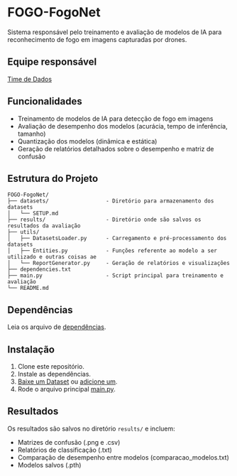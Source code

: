 # FOGO-FogoNet
Sistema responsável pelo treinamento e avaliação de modelos de IA para reconhecimento de fogo em imagens capturadas por drones.
## Equipe responsável
[Time de Dados](https://github.com/orgs/pelican-program/teams/time-de-dados)

## Funcionalidades

- Treinamento de modelos de IA para detecção de fogo em imagens
- Avaliação de desempenho dos modelos (acurácia, tempo de inferência, tamanho)
- Quantização dos modelos (dinâmica e estática)
- Geração de relatórios detalhados sobre o desempenho e matriz de confusão

## Estrutura do Projeto

```
FOGO-FogoNet/
├── datasets/                  - Diretório para armazenamento dos datasets
│   └── SETUP.md               
├── results/                   - Diretório onde são salvos os resultados da avaliação
├── utils/                     
│   ├── DatasetsLoader.py      - Carregamento e pré-processamento dos datasets
│   ├── Entities.py            - Funções referente ao modelo a ser utilizado e outras coisas ae
│   └── ReportGenerator.py     - Geração de relatórios e visualizações
├── dependencies.txt           
├── main.py                    - Script principal para treinamento e avaliação
└── README.md                  
```

## Dependências

Leia os arquivo de [dependências](dependencies.txt).


## Instalação

1. Clone este repositório.
2. Instale as dependências.
3. [Baixe um Dataset](/datasets/SETUP.md#-links-para-download-dos-datasets) ou [adicione um](/datasets/SETUP.md#-adicionar-manualmente).
4. Rode o arquivo principal [main.py](main.py).

## Resultados

Os resultados são salvos no diretório `results/` e incluem:

- Matrizes de confusão (.png e .csv)
- Relatórios de classificação (.txt)
- Comparação de desempenho entre modelos (comparacao_modelos.txt)
- Modelos salvos (.pth)

